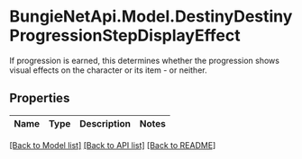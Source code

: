 # BungieNetApi.Model.DestinyDestinyProgressionStepDisplayEffect
If progression is earned, this determines whether the progression shows visual effects on the character or its item - or neither.
## Properties

Name | Type | Description | Notes
------------ | ------------- | ------------- | -------------

[[Back to Model list]](../README.md#documentation-for-models) [[Back to API list]](../README.md#documentation-for-api-endpoints) [[Back to README]](../README.md)

